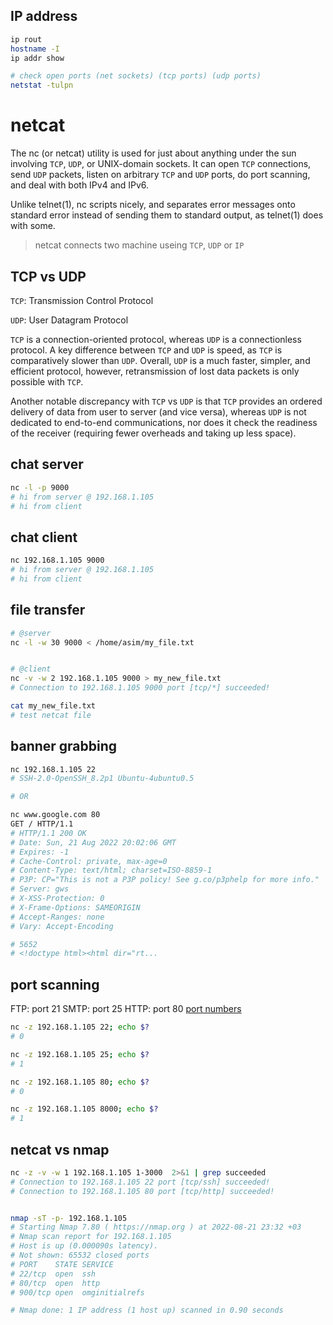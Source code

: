 ## IP address
```bash
ip rout
hostname -I
ip addr show

# check open ports (net sockets) (tcp ports) (udp ports)
netstat -tulpn
```


# netcat 
The nc (or netcat) utility is used for just about anything under the sun 
involving `TCP`, `UDP`, or UNIX-domain sockets.  It can open `TCP` connections, 
send `UDP` packets, listen on arbitrary `TCP` and `UDP` ports, do port scanning, 
and deal with both IPv4 and IPv6.  

Unlike telnet(1), nc scripts nicely, and separates error messages onto 
standard error instead of sending them to standard output, as telnet(1) 
does with some.

> netcat connects two machine useing `TCP`, `UDP` or `IP`

## TCP vs UDP
`TCP`: Transmission Control Protocol

`UDP`: User Datagram Protocol

`TCP` is a connection-oriented protocol, whereas `UDP` is a connectionless protocol. 
A key difference between `TCP` and `UDP` is speed, as `TCP` is comparatively slower 
than `UDP`. Overall, `UDP` is a much faster, simpler, and efficient protocol, 
however, retransmission of lost data packets is only possible with `TCP`. 

Another notable discrepancy with `TCP` vs `UDP` is that `TCP` provides an 
ordered delivery of data from user to server (and vice versa), whereas 
`UDP` is not dedicated to end-to-end communications, nor does it check 
the readiness of the receiver (requiring fewer overheads and taking 
up less space).  


## chat server
```bash
nc -l -p 9000
# hi from server @ 192.168.1.105
# hi from client
```


## chat client
```bash
nc 192.168.1.105 9000
# hi from server @ 192.168.1.105
# hi from client
```


## file transfer
```bash
# @server
nc -l -w 30 9000 < /home/asim/my_file.txt


# @client
nc -v -w 2 192.168.1.105 9000 > my_new_file.txt
# Connection to 192.168.1.105 9000 port [tcp/*] succeeded!

cat my_new_file.txt 
# test netcat file
```


## banner grabbing
```bash
nc 192.168.1.105 22
# SSH-2.0-OpenSSH_8.2p1 Ubuntu-4ubuntu0.5

# OR

nc www.google.com 80
GET / HTTP/1.1 
# HTTP/1.1 200 OK
# Date: Sun, 21 Aug 2022 20:02:06 GMT
# Expires: -1
# Cache-Control: private, max-age=0
# Content-Type: text/html; charset=ISO-8859-1
# P3P: CP="This is not a P3P policy! See g.co/p3phelp for more info."
# Server: gws
# X-XSS-Protection: 0
# X-Frame-Options: SAMEORIGIN
# Accept-Ranges: none
# Vary: Accept-Encoding

# 5652
# <!doctype html><html dir="rt...
```


## port scanning
FTP:  port 21
SMTP: port 25
HTTP: port 80
[port numbers](https://en.wikipedia.org/wiki/List_of_TCP_and_UDP_port_numbers)


```bash
nc -z 192.168.1.105 22; echo $?
# 0

nc -z 192.168.1.105 25; echo $?
# 1

nc -z 192.168.1.105 80; echo $?
# 0

nc -z 192.168.1.105 8000; echo $?
# 1
```


## netcat vs nmap
```bash
nc -z -v -w 1 192.168.1.105 1-3000  2>&1 | grep succeeded
# Connection to 192.168.1.105 22 port [tcp/ssh] succeeded!
# Connection to 192.168.1.105 80 port [tcp/http] succeeded!


nmap -sT -p- 192.168.1.105
# Starting Nmap 7.80 ( https://nmap.org ) at 2022-08-21 23:32 +03
# Nmap scan report for 192.168.1.105
# Host is up (0.000090s latency).
# Not shown: 65532 closed ports
# PORT    STATE SERVICE
# 22/tcp  open  ssh
# 80/tcp  open  http
# 900/tcp open  omginitialrefs

# Nmap done: 1 IP address (1 host up) scanned in 0.90 seconds
```
